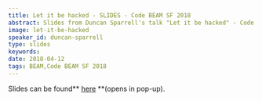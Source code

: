 ```yaml
---
title: Let it be hacked - SLIDES - Code BEAM SF 2018
abstract: Slides from Duncan Sparrell's talk "Let it be hacked" - Code BEAM SF 2018
image: let-it-be-hacked
speaker_id: duncan-sparrell
type: slides
keywords: 
date: 2018-04-12
tags: BEAM,Code BEAM SF 2018
---
```

Slides can be found** <a href="https://prezi.com/view/JKuPRj7Xll75N2ogadZ7" target="_blank">here</a> **(opens in pop-up).
